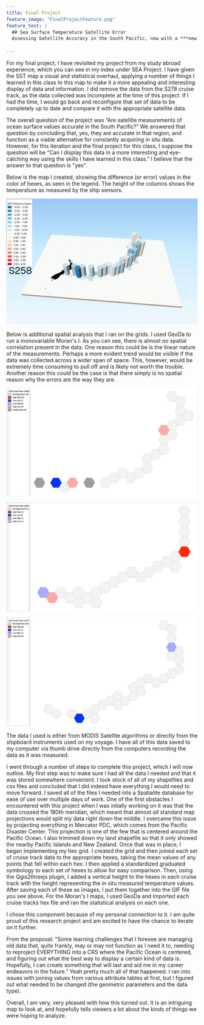 ```yaml
---
title: Final Project
feature_image: "FinalProjectFeature.png"
feature_text: |
  ## Sea Surface Temperature Satellite Error
  Assessing Satellite Accuracy in the South Pacific, now with a ***new and improved map***
  
---
```

For my final project, I have revisited my project from my study abroad experience, which you can see in my index under SEA Project. I have given the SST map a visual and statistical overhaul, applying a number of things I learned in this class to this map to make it a more appealing and interesting display of data and information. I did remove the data from the S278 cruise track, as the data collected was incomplete at the time of this project. If I had the time, I would go back and reconfigure that set of data to be completely up to date and compare it with the appropriate satellite data.

The overall question of the project was “Are satellite measurements of ocean surface values accurate in the South Pacific?” We answered that question by concluding that, yes, they are accurate in that region, and function as a viable alternative for constantly acquiring in situ data. However, for this iteration and the final project for this class, I suppose the question will be “Can I display this data in a more interesting and eye-catching way using the skills I have learned in this class.” I believe that the answer to that question is "yes".

Below is the map I created, showing the difference (or error) values in the color of hexes, as seen in the legend. The height of the columns shows the temperature as measured by the ship sensors.

![finalproject](finalproject.gif)

Below is additional spatial analysis that I ran on the grids. I used GeoDa to run a monovariable Moran's I. As you can see, there is almost no spatial correlation present in the data. One reason this could be is the linear nature of the measurements. Perhaps a more evident trend would be visible if the data was collected across a wider span of space. This, however, would be extremely time consuming to pull off and is likely not worth the trouble. Another reason this could be the case is that there simply is no spatial reason why the errors are the way they are.

![MoransS258](MoransS258.png)

![MoransS265](MoransS265.png)

![MoransS272](MoransS272.png)

The data I used is either from MODIS Satellite algorithms or directly from the shipboard instruments used on my voyage. I have all of this data saved to my computer via thumb drive directly from the computers recording the data as it was measured.

I went through a number of steps to complete this project, which I will now outline. My first step was to make sure I had all the data I needed and that it was stored somewhere convenient. I took stock of all of my shapefiles and csv files and concluded that I did indeed have everything I would need to move forward. I saved all of the files I needed into a Spatialite database for ease of use over multiple days of work. One of the first obstacles I encountered with this project when I was intially working on it was that the data crossed the 180th meridian, which meant that almost *all* standard map projections would split my data right down the middle. I overcame this issue by projecting everything in Mercator PDC, which comes from the Pacific Disaster Center. This projection is one of the few that is centered around the Pacific Ocean. I also trimmed down my land shapefile so that it only showed the nearby Pacific Islands and New Zealand. Once that was in place, I began implementing my hex grid. I created the grid and then joined each set of cruise track data to the appropriate hexes, taking the mean values of any points that fell within each hex. I then applied a standardized graduated symbology to each set of hexes to allow for easy comparison. Then, using the Qgis2threejs plugin, I added a vertical height to the hexes in each cruise track with the height representing the in situ measured temperature values. After saving each of these as images, I put them together into the GIF file you see above. For the Moran's I maps, I used GeoDa and imported each cruise tracks hex file and ran the statistical analysis on each one.

I chose this component because of my personal connection to it. I am quite proud of this research project and am excited to have the chance to iterate on it further. 

From the proposal: "Some learning challenges that I foresee are managing old data that, quite frankly, may or may not function as I need it to, needing to reproject EVERYTHING into a CRS where the Pacific Ocean is centered, and figuring out what the best way to display a certain kind of data is. Hopefully, I can create something that will last and aid me in my career endeavors in the future."
Yeah pretty much all of that happened. I ran into issues with joining values from various attribute tables at first, but I figured out what needed to be changed (the geometric parameters and the data type).

Overall, I am very, very pleased with how this turned out. It is an intriguing map to look at, and hopefully tells viewers a lot about the kinds of things we were hoping to analyze.
